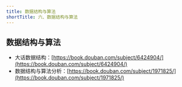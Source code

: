 ```yaml
---
title: 数据结构与算法
shortTitle: 六、数据结构与算法
---
```



## 数据结构与算法

- 大话数据结构：[https://book.douban.com/subject/6424904/](https://book.douban.com/subject/6424904/)
- 数据结构与算法分析：[https://book.douban.com/subject/1971825/](https://book.douban.com/subject/1971825/)
